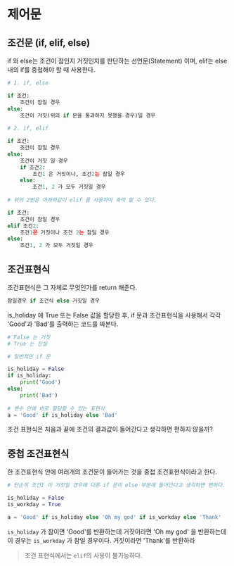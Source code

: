 # 제어문
## 조건문 (if, elif, else)
if 와 else는 조건이 참인지 거짓인지를 판단하는 선언문(Statement) 이며, elif는 else 내의 if를 중첩해야 할 때 사용한다.

```python
# 1. if, else

if 조건:
	조건이 참일 경우
else:
	조건이 거짓(위의 if 문을 통과하지 못했을 경우)일 경우
	
# 2. if, elif

if 조건:
	조건이 참일 경우
else:
	조건이 거짓 일 경우
	if 조건2:
		조건1 은 거짓이나, 조건2는 참일 경우
	else:
		조건1, 2 가 모두 거짓일 경우
		
# 위의 2번은 아래와같이 elif 를 사용하여 축약 할 수 있다.

if 조건:
	조건이 참일 경우
elif 조건2:
	조건1은 거짓이나 조건 2는 참일 경우
else:
	조건1, 2 가 모두 거짓일 경우
```

## 조건표현식
조건표현식은 그 자체로 무엇인가를 return 해준다.

```python
참일경우 if 조건식 else 거짓일 경우
```
is_holiday 에 True 또는 False 값을 할당한 후, if 문과 조건표현식을 사용해서 각각 'Good'과 'Bad'를 출력하는 코드를 짜본다.

```python
# False 는 거짓
# True 는 진실

# 일반적인 if 문

is_holiday = False
if is_holiday:
	print('Good')
else:
	print('Bad')
	
# 변수 안에 바로 할당할 수 있는 표현식
a = 'Good' if is_holiday else 'Bad'
```

조건 표현식은 처음과 끝에 조건의 결과값이 들어간다고 생각하면 편하지 않을까?

## 중첩 조건표현식
한 조건표현식 안에 여러개의 조건문이 들어가는 것을 중첩 조건표현식이라고 한다.

```python
# 단순히 조건1 이 거짓일 경우에 다른 if 문이 else 부분에 들어간다고 생각하면 편하다.

is_holiday = False
is_workday = True

a = 'Good' if is_holiday else 'Oh my god' if is_workday else 'Thank'
```

`is_holiday` 가 참이면 'Good'를 반환하는데 거짓이라면 'Oh my god' 을 반환하는데 이 경우는 `is_workday` 가 참일 경우이다. 거짓이라면 'Thank'를 반환하라

> 조건 표현식에서는 `elif`의 사용이 불가능하다.

